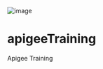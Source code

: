 ![image](https://user-images.githubusercontent.com/45213110/74091924-cdc90880-4abd-11ea-86c4-babdda4d8b5b.png)

# apigeeTraining
Apigee Training
